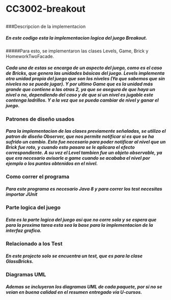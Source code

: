 # CC3002-breakout

##

###Descripcion de la implementacion  
##### En este codigo esta la implementacion logica del juego Breakout.
#####Para esto, se implementaron las clases Levels, Game, Brick y HomeworkTwoFacade.  
##### Cada una de estas se encarga de un aspecto del juego, como es el caso de Bricks, que genera las unidades básicas del juego. Levels implementa otra unidad propia del juego que son los niveles (Ya que sabemos que sin niveles no se puede jugar). Y por ultimo Game que es la unidad más grande que contiene a las otras 2, ya que se asegura de que haya un nivel o no, dependiendo del caso y de que si un nivel es jugable este contenga ladrillos. Y a la vez que se pueda cambiar de nivel y ganar el juego.   



### Patrones de diseño usados
##### Para la implementacion de las clases previamente señaladas, se utilizo el patron de diseño Observer, que nos permite notificar si es que se ha sufrido un cambio. Esto fue necesario para poder notificar al nivel que un Brick fue roto, y cuando esto pasara se le aplicara el efecto correspondiente. A su vez el Level tambien fue un objeto observable, ya que era necesario avisarle a game cuando se acababa el nivel por ejemplo o los puntos obtenidos en el nivel.

### Como correr el programa
##### Para este programa es necesario Java 8 y para correr los test necesitas importar JUnit   

### Parte logica del juego
##### Esta es la parte logica del juego asi que no corre sola y se espera que para la proxima tarea esta sea la base para la implementacion de la interfaz grafica. 

### Relacionado a los Test
##### En este projecto solo se encuentra un test, que es para la clase GlassBricks.

### Diagramas UML
##### Ademas se incluyeron los diagramas UML de cada paquete, por si no se veian en buena calidad en el resumen entregado via U-cursos. 